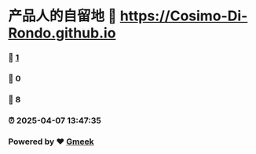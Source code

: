# 产品人的自留地 :link: https://Cosimo-Di-Rondo.github.io 
### :page_facing_up: [1](https://Cosimo-Di-Rondo.github.io/tag.html) 
### :speech_balloon: 0 
### :hibiscus: 8 
### :alarm_clock: 2025-04-07 13:47:35 
### Powered by :heart: [Gmeek](https://github.com/Meekdai/Gmeek)
